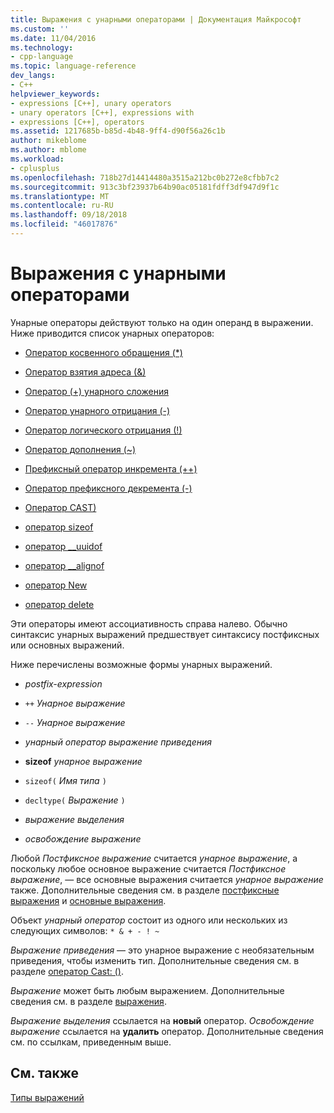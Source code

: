 ```yaml
---
title: Выражения с унарными операторами | Документация Майкрософт
ms.custom: ''
ms.date: 11/04/2016
ms.technology:
- cpp-language
ms.topic: language-reference
dev_langs:
- C++
helpviewer_keywords:
- expressions [C++], unary operators
- unary operators [C++], expressions with
- expressions [C++], operators
ms.assetid: 1217685b-b85d-4b48-9ff4-d90f56a26c1b
author: mikeblome
ms.author: mblome
ms.workload:
- cplusplus
ms.openlocfilehash: 718b27d14414480a3515a212bc0b272e8cfbb7c2
ms.sourcegitcommit: 913c3bf23937b64b90ac05181fdff3df947d9f1c
ms.translationtype: MT
ms.contentlocale: ru-RU
ms.lasthandoff: 09/18/2018
ms.locfileid: "46017876"
---
```

# <a name="expressions-with-unary-operators"></a>Выражения с унарными операторами

Унарные операторы действуют только на один операнд в выражении. Ниже приводится список унарных операторов:

- [Оператор косвенного обращения (*)](../cpp/indirection-operator-star.md)

- [Оператор взятия адреса (&)](../cpp/address-of-operator-amp.md)

- [Оператор (+) унарного сложения](../cpp/unary-plus-and-negation-operators-plus-and.md)

- [Оператор унарного отрицания (-)](../cpp/unary-plus-and-negation-operators-plus-and.md)

- [Оператор логического отрицания (!)](../cpp/logical-negation-operator-exclpt.md)

- [Оператор дополнения (~)](../cpp/one-s-complement-operator-tilde.md)

- [Префиксный оператор инкремента (++)](../cpp/prefix-increment-and-decrement-operators-increment-and-decrement.md)

- [Оператор префиксного декремента (-)](../cpp/prefix-increment-and-decrement-operators-increment-and-decrement.md)

- [Оператор CAST)](../cpp/cast-operator-parens.md)

- [оператор sizeof](../cpp/sizeof-operator.md)

- [оператор __uuidof](../cpp/uuidof-operator.md)

- [оператор __alignof](../cpp/alignof-operator.md)

- [оператор New](../cpp/new-operator-cpp.md)

- [оператор delete](../cpp/delete-operator-cpp.md)

Эти операторы имеют ассоциативность справа налево. Обычно синтаксис унарных выражений предшествует синтаксису постфиксных или основных выражений.

Ниже перечислены возможные формы унарных выражений.

- *postfix-expression*

- `++` *Унарное выражение*

- `--` *Унарное выражение*

- *унарный оператор* *выражение приведения*

- **sizeof** *унарное выражение*

- `sizeof(` *Имя типа* `)`

- `decltype(` *Выражение* `)`

- *выражение выделения*

- *освобождение выражение*

Любой *Постфиксное выражение* считается *унарное выражение*, а поскольку любое основное выражение считается *Постфиксное выражение*, — все основные выражения считается *унарное выражение* также. Дополнительные сведения см. в разделе [постфиксные выражения](../cpp/postfix-expressions.md) и [основные выражения](../cpp/primary-expressions.md).

Объект *унарный оператор* состоит из одного или нескольких из следующих символов: `* & + - ! ~`

*Выражение приведения* — это унарное выражение с необязательным приведения, чтобы изменить тип. Дополнительные сведения см. в разделе [оператор Cast: ()](../cpp/cast-operator-parens.md).

*Выражение* может быть любым выражением. Дополнительные сведения см. в разделе [выражения](../cpp/expressions-cpp.md).

*Выражение выделения* ссылается на **новый** оператор. *Освобождение выражение* ссылается на **удалить** оператор. Дополнительные сведения см. по ссылкам, приведенным выше.

## <a name="see-also"></a>См. также

[Типы выражений](../cpp/types-of-expressions.md)